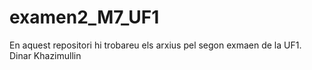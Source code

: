 # examen2_M7_UF1
En aquest repositori hi trobareu els arxius pel segon exmaen de la UF1. Dinar Khazimullin
